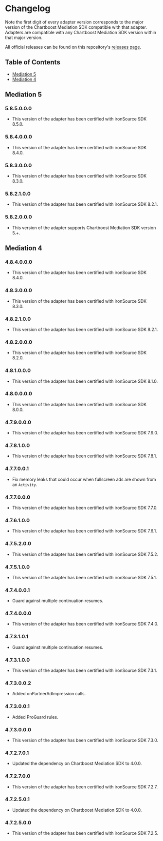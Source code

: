 # Changelog

Note the first digit of every adapter version corresponds to the major version of the Chartboost Mediation SDK compatible with that adapter. 
Adapters are compatible with any Chartboost Mediation SDK version within that major version.

All official releases can be found on this repository's [releases page](https://github.com/ChartBoost/chartboost-mediation-android-adapter-ironsource/releases).

## Table of Contents
- [Mediation 5](#mediation-5)
- [Mediation 4](#mediation-4)

## Mediation 5

### 5.8.5.0.0.0
- This version of the adapter has been certified with ironSource SDK 8.5.0.

### 5.8.4.0.0.0
- This version of the adapter has been certified with ironSource SDK 8.4.0.

### 5.8.3.0.0.0
- This version of the adapter has been certified with ironSource SDK 8.3.0.

### 5.8.2.1.0.0
- This version of the adapter has been certified with ironSource SDK 8.2.1.

### 5.8.2.0.0.0
- This version of the adapter supports Chartboost Mediation SDK version 5.+.

## Mediation 4

### 4.8.4.0.0.0
- This version of the adapter has been certified with ironSource SDK 8.4.0.

### 4.8.3.0.0.0
- This version of the adapter has been certified with ironSource SDK 8.3.0.

### 4.8.2.1.0.0
- This version of the adapter has been certified with ironSource SDK 8.2.1.

### 4.8.2.0.0.0
- This version of the adapter has been certified with ironSource SDK 8.2.0.

### 4.8.1.0.0.0
- This version of the adapter has been certified with ironSource SDK 8.1.0.

### 4.8.0.0.0.0
- This version of the adapter has been certified with ironSource SDK 8.0.0.

### 4.7.9.0.0.0
- This version of the adapter has been certified with ironSource SDK 7.9.0.

### 4.7.8.1.0.0
- This version of the adapter has been certified with ironSource SDK 7.8.1.

### 4.7.7.0.0.1
- Fix memory leaks that could occur when fullscreen ads are shown from an `Activity`.

### 4.7.7.0.0.0
- This version of the adapter has been certified with ironSource SDK 7.7.0.

### 4.7.6.1.0.0
- This version of the adapter has been certified with ironSource SDK 7.6.1.

### 4.7.5.2.0.0
- This version of the adapter has been certified with ironSource SDK 7.5.2.

### 4.7.5.1.0.0
- This version of the adapter has been certified with ironSource SDK 7.5.1.

### 4.7.4.0.0.1
- Guard against multiple continuation resumes.

### 4.7.4.0.0.0
- This version of the adapter has been certified with ironSource SDK 7.4.0.

### 4.7.3.1.0.1
- Guard against multiple continuation resumes.

### 4.7.3.1.0.0
- This version of the adapter has been certified with ironSource SDK 7.3.1.

### 4.7.3.0.0.2
- Added onPartnerAdImpression calls.

### 4.7.3.0.0.1
- Added ProGuard rules.

### 4.7.3.0.0.0
- This version of the adapter has been certified with ironSource SDK 7.3.0.

### 4.7.2.7.0.1
- Updated the dependency on Chartboost Mediation SDK to 4.0.0.

### 4.7.2.7.0.0
- This version of the adapter has been certified with ironSource SDK 7.2.7.

### 4.7.2.5.0.1
- Updated the dependency on Chartboost Mediation SDK to 4.0.0.

### 4.7.2.5.0.0
- This version of the adapter has been certified with ironSource SDK 7.2.5.
